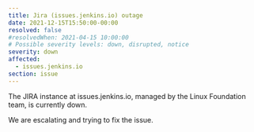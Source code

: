 ```yaml
---
title: Jira (issues.jenkins.io) outage
date: 2021-12-15T15:50:00-00:00
resolved: false
#resolvedWhen: 2021-04-15 10:00:00
# Possible severity levels: down, disrupted, notice
severity: down
affected:
  - issues.jenkins.io
section: issue
---
```


The JIRA instance at issues.jenkins.io, managed by the Linux Foundation team, is currently down.

We are escalating and trying to fix the issue.
